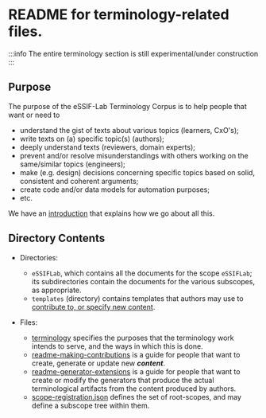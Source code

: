 # README for terminology-related files.

:::info
The entire terminology section is still experimental/under construction
:::

## Purpose

The purpose of the eSSIF-Lab Terminology Corpus is to help people that want or need to
- understand the gist of texts about various topics (learners, CxO's);
- write texts on (a) specific topic(s) (authors);
- deeply understand texts (reviewers, domain experts);
- prevent and/or resolve misunderstandings with others working on the same/similar topics (engineers);
- make (e.g. design) decisions concerning specific topics based on solid, consistent and coherent arguments;
- create code and/or data models for automation purposes;
- etc.

We have an [introduction](terminology) that explains how we go about all this.

## Directory Contents

- Directories:
  - `eSSIFLab`, which contains all the documents for the scope `eSSIFLab`; its subdirectories contain the documents for the various subscopes, as appropriate.
  - `templates` (directory) contains templates that authors may use to [contribute to, or specify new content](readme-making-contributions).

- Files:
  - [terminology](terminology) specifies the purposes that the terminology work intends to serve, and the ways in which this is done.
  - [readme-making-contributions](readme-making-contributions) is a guide for people that want to create, generate or update new ***content***.
  - [readme-generator-extensions](readme-generator-extensions) is a guide for people that want to create or modify the generators that produce the actual terminological artifacts from the content produced by authors.
  - [scope-registration.json](scope-registration.json) defines the set of root-scopes, and may define a subscope tree within them.